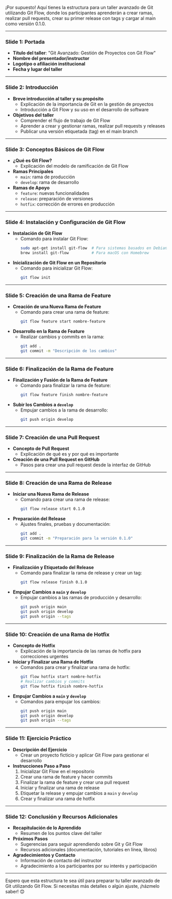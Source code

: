 ¡Por supuesto! Aquí tienes la estructura para un taller avanzado de Git utilizando Git Flow, donde los participantes aprenderán a crear ramas, realizar pull requests, crear su primer release con tags y cargar al main como versión 0.1.0.

---

### Slide 1: Portada
- **Título del taller**: "Git Avanzado: Gestión de Proyectos con Git Flow"
- **Nombre del presentador/instructor**
- **Logotipo o afiliación institucional**
- **Fecha y lugar del taller**

---

### Slide 2: Introducción
- **Breve introducción al taller y su propósito**
  - Explicación de la importancia de Git en la gestión de proyectos
  - Introducción a Git Flow y su uso en el desarrollo de software
- **Objetivos del taller**
  - Comprender el flujo de trabajo de Git Flow
  - Aprender a crear y gestionar ramas, realizar pull requests y releases
  - Publicar una versión etiquetada (tag) en el main branch

---

### Slide 3: Conceptos Básicos de Git Flow
- **¿Qué es Git Flow?**
  - Explicación del modelo de ramificación de Git Flow
- **Ramas Principales**
  - `main`: rama de producción
  - `develop`: rama de desarrollo
- **Ramas de Apoyo**
  - `feature`: nuevas funcionalidades
  - `release`: preparación de versiones
  - `hotfix`: corrección de errores en producción

---

### Slide 4: Instalación y Configuración de Git Flow
- **Instalación de Git Flow**
  - Comando para instalar Git Flow:
    ```bash
    sudo apt-get install git-flow  # Para sistemas basados en Debian
    brew install git-flow          # Para macOS con Homebrew
    ```
- **Inicialización de Git Flow en un Repositorio**
  - Comando para inicializar Git Flow:
    ```bash
    git flow init
    ```

---

### Slide 5: Creación de una Rama de Feature
- **Creación de una Nueva Rama de Feature**
  - Comando para crear una rama de feature:
    ```bash
    git flow feature start nombre-feature
    ```
- **Desarrollo en la Rama de Feature**
  - Realizar cambios y commits en la rama:
    ```bash
    git add .
    git commit -m "Descripción de los cambios"
    ```

---

### Slide 6: Finalización de la Rama de Feature
- **Finalización y Fusión de la Rama de Feature**
  - Comando para finalizar la rama de feature:
    ```bash
    git flow feature finish nombre-feature
    ```
- **Subir los Cambios a `develop`**
  - Empujar cambios a la rama de desarrollo:
    ```bash
    git push origin develop
    ```

---

### Slide 7: Creación de una Pull Request
- **Concepto de Pull Request**
  - Explicación de qué es y por qué es importante
- **Creación de una Pull Request en GitHub**
  - Pasos para crear una pull request desde la interfaz de GitHub

---

### Slide 8: Creación de una Rama de Release
- **Iniciar una Nueva Rama de Release**
  - Comando para crear una rama de release:
    ```bash
    git flow release start 0.1.0
    ```
- **Preparación del Release**
  - Ajustes finales, pruebas y documentación:
    ```bash
    git add .
    git commit -m "Preparación para la versión 0.1.0"
    ```

---

### Slide 9: Finalización de la Rama de Release
- **Finalización y Etiquetado del Release**
  - Comando para finalizar la rama de release y crear un tag:
    ```bash
    git flow release finish 0.1.0
    ```
- **Empujar Cambios a `main` y `develop`**
  - Empujar cambios a las ramas de producción y desarrollo:
    ```bash
    git push origin main
    git push origin develop
    git push origin --tags
    ```

---

### Slide 10: Creación de una Rama de Hotfix
- **Concepto de Hotfix**
  - Explicación de la importancia de las ramas de hotfix para correcciones urgentes
- **Iniciar y Finalizar una Rama de Hotfix**
  - Comandos para crear y finalizar una rama de hotfix:
    ```bash
    git flow hotfix start nombre-hotfix
    # Realizar cambios y commits
    git flow hotfix finish nombre-hotfix
    ```
- **Empujar Cambios a `main` y `develop`**
  - Comandos para empujar los cambios:
    ```bash
    git push origin main
    git push origin develop
    git push origin --tags
    ```

---

### Slide 11: Ejercicio Práctico
- **Descripción del Ejercicio**
  - Crear un proyecto ficticio y aplicar Git Flow para gestionar el desarrollo
- **Instrucciones Paso a Paso**
  1. Inicializar Git Flow en el repositorio
  2. Crear una rama de feature y hacer commits
  3. Finalizar la rama de feature y crear una pull request
  4. Iniciar y finalizar una rama de release
  5. Etiquetar la release y empujar cambios a `main` y `develop`
  6. Crear y finalizar una rama de hotfix

---

### Slide 12: Conclusión y Recursos Adicionales
- **Recapitulación de lo Aprendido**
  - Resumen de los puntos clave del taller
- **Próximos Pasos**
  - Sugerencias para seguir aprendiendo sobre Git y Git Flow
  - Recursos adicionales (documentación, tutoriales en línea, libros)
- **Agradecimientos y Contacto**
  - Información de contacto del instructor
  - Agradecimiento a los participantes por su interés y participación

---

Espero que esta estructura te sea útil para preparar tu taller avanzado de Git utilizando Git Flow. Si necesitas más detalles o algún ajuste, ¡házmelo saber! 😊